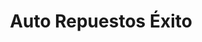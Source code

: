 ---
title: "Auto Repuestos Éxito"
url: /santiago-de-los-caballeros/auto-repuestos-exito/
shop: piezas de automóviles
---